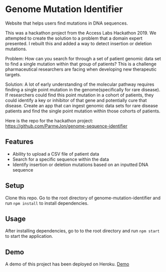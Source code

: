# Genome Mutation Identifier
Website that helps users find mutations in DNA sequences.

This was a hackathon project from the Access Labs Hackathon 2019. We attempted to create the solution to a problem that a domain expert presented. I rebuilt this and added a way to detect insertion or deletion mutations.

Problem: How can you search for through a set of patient genomic data set to find a single mutation within that group of patients? This is a challenge pharmaceutical researchers are facing when developing new therapeutic targets.

Solution: A lot of early understanding of the molecular pathway requires finding a single point mutation in the genome(specifically for rare disease). If researchers could find this point mutation in a cohort of patients, they could identify a key or inhibitor of that gene and potentially cure that disease. Create an app that can ingest genomic data sets for rare disease patients and find the single point mutation within those cohorts of patients.

Here is the repo for the hackathon project: https://github.com/ParmeJon/genome-sequence-identifier

## Features
* Ability to upload a CSV file of patient data
* Search for a specific sequence within the data
* Identify insertion or deletion mutations based on an inputted DNA sequence

## Setup
Clone this repo.
Go to the root directory of genome-mutation-identifier and run ```npm install``` to install dependencies.

## Usage
After installing dependencies, go to to the root directory and run ```npm start``` to start the application.

## Demo
A demo of this project has been deployed on Heroku. [Demo](https://genome-mutation-identifier.herokuapp.com/)

